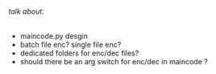 ###### talk about:
* maincode.py desgin
* batch file enc? single file enc?
* dedicated folders for enc/dec files?
* should there be an arg switch for enc/dec in maincode ?
	
